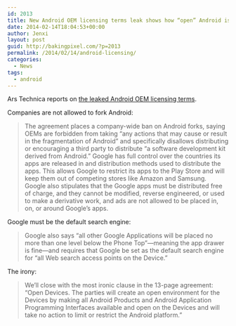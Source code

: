 ```yaml
---
id: 2013
title: New Android OEM licensing terms leak shows how “open” Android is
date: 2014-02-14T18:04:53+00:00
author: Jenxi
layout: post
guid: http://bakingpixel.com/?p=2013
permalink: /2014/02/14/android-licensing/
categories:
  - News
tags:
  - android
---
```

Ars Technica reports on [the leaked Android OEM licensing terms](http://arstechnica.com/gadgets/2014/02/new-android-oem-licensing-terms-leak-open-comes-with-restrictions/).

Companies are not allowed to fork Android:

> The agreement places a company-wide ban on Android forks, saying OEMs are forbidden from taking “any actions that may cause or result in the fragmentation of Android” and specifically disallows distributing or encouraging a third party to distribute “a software development kit derived from Android.” Google has full control over the countries its apps are released in and distribution methods used to distribute the apps. This allows Google to restrict its apps to the Play Store and will keep them out of competing stores like Amazon and Samsung. Google also stipulates that the Google apps must be distributed free of charge, and they cannot be modified, reverse engineered, or used to make a derivative work, and ads are not allowed to be placed in, on, or around Google’s apps. 

Google must be the default search engine:

> Google also says &#8220;all other Google Applications will be placed no more than one level below the Phone Top&#8221;—meaning the app drawer is fine—and requires that Google be set as the default search engine for &#8220;all Web search access points on the Device.&#8221; 

The irony:

> We’ll close with the most ironic clause in the 13-page agreement: “Open Devices. The parties will create an open environment for the Devices by making all Android Products and Android Application Programming Interfaces available and open on the Devices and will take no action to limit or restrict the Android platform.”
